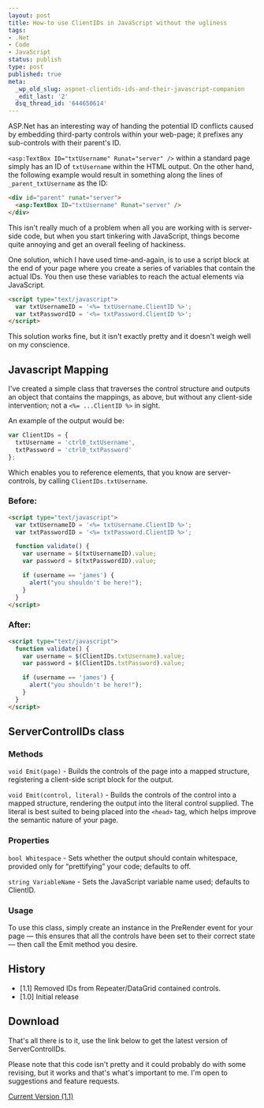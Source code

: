 ```yaml
---
layout: post
title: How-to use ClientIDs in JavaScript without the ugliness
tags:
- .Net
- Code
- JavaScript
status: publish
type: post
published: true
meta:
  _wp_old_slug: aspnet-clientids-ids-and-their-javascript-companion
  _edit_last: '2'
  dsq_thread_id: '644650614'
---
```

ASP.Net has an interesting way of handing the potential ID conflicts caused by embedding third-party controls within your web-page; it prefixes any sub-controls with their parent's ID.

`<asp:TextBox ID="txtUsername" Runat="server" />` within a standard page simply has an ID of `txtUsername` within the HTML output. On the other hand, the following example would result in something along the lines of `_parent_txtUsername` as the ID:

``` html
<div id="parent" runat="server">
  <asp:TextBox ID="txtUsername" Runat="server" />
</div>
```

This isn't really much of a problem when all you are working with is server-side code, but when you start tinkering with JavaScript, things become quite annoying and get an overall feeling of hackiness.

<!-- more -->

One solution, which I have used time-and-again, is to use a script block at the end of your page where you create a series of variables that contain the actual IDs. You then use these variables to reach the actual elements via JavaScript.

``` html
<script type="text/javascript">
  var txtUsernameID = '<%= txtUsername.ClientID %>';
  var txtPasswordID = '<%= txtPassword.ClientID %>';
</script>
```

This solution works fine, but it isn't exactly pretty and it doesn't weigh well on my conscience.

## Javascript Mapping

I've created a simple class that traverses the control structure and outputs an object that contains the mappings, as above, but without any client-side intervention; not a `<%= ...ClientID %>` in sight.

An example of the output would be:

``` js
var ClientIDs = {
  txtUsername = 'ctrl0_txtUsername',
  txtPassword = 'ctrl0_txtPassword'
};
```

Which enables you to reference elements, that you know are server-controls, by calling `ClientIDs.txtUsername`.

### Before:
``` html
<script type="text/javascript">
  var txtUsernameID = '<%= txtUsername.ClientID %>';
  var txtPasswordID = '<%= txtPassword.ClientID %>';

  function validate() {
    var username = $(txtUsernameID).value;
    var password = $(txtPasswordID).value;

    if (username == 'james') {
      alert("you shouldn't be here!");
    }
  }
</script>
```

### After:

``` html
<script type="text/javascript">
  function validate() {
    var username = $(ClientIDs.txtUsername).value;
    var password = $(ClientIDs.txtPassword).value;

    if (username == 'james') {
      alert("you shouldn't be here!");
    }
  }
</script>
```

## ServerControlIDs class

### Methods

`void Emit(page)` - Builds the controls of the page into a mapped structure, registering a client-side script block for the output.

`void Emit(control, literal)` - Builds the controls of the control into a mapped structure, rendering the output into the literal control supplied. The literal is best suited to being placed into the `<head>` tag, which helps improve the semantic nature of your page.

### Properties

`bool Whitespace` - Sets whether the output should contain whitespace, provided only for “prettifying” your code; defaults to off.

`string VariableName` - Sets the JavaScript variable name used; defaults to ClientID.

### Usage

To use this class, simply create an instance in the PreRender event for your page — this ensures that all the controls have been set to their correct state — then call the Emit method you desire.

## History

  * [1.1] Removed IDs from Repeater/DataGrid contained controls.
  * [1.0] Initial release

## Download

That's all there is to it, use the link below to get the latest version of ServerControlIDs.

Please note that this code isn't pretty and it could probably do with some revising, but it works and that's what's important to me. I'm open to suggestions and feature requests.

[Current Version (1.1)](http://www.jagregory.com/downloads/ServerControlIDs-1.1.zip)
